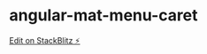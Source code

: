 # angular-mat-menu-caret

[Edit on StackBlitz ⚡️](https://stackblitz.com/edit/angular-mat-menu-caret)